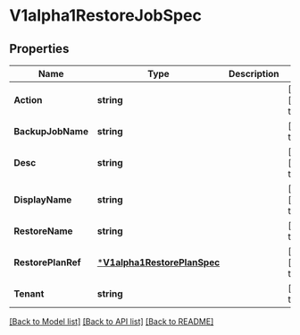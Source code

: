 # V1alpha1RestoreJobSpec

## Properties
Name | Type | Description | Notes
------------ | ------------- | ------------- | -------------
**Action** | **string** |  | [optional] [default to null]
**BackupJobName** | **string** |  | [default to null]
**Desc** | **string** |  | [optional] [default to null]
**DisplayName** | **string** |  | [optional] [default to null]
**RestoreName** | **string** |  | [default to null]
**RestorePlanRef** | [***V1alpha1RestorePlanSpec**](v1alpha1.RestorePlanSpec.md) |  | [optional] [default to null]
**Tenant** | **string** |  | [default to null]

[[Back to Model list]](../README.md#documentation-for-models) [[Back to API list]](../README.md#documentation-for-api-endpoints) [[Back to README]](../README.md)


